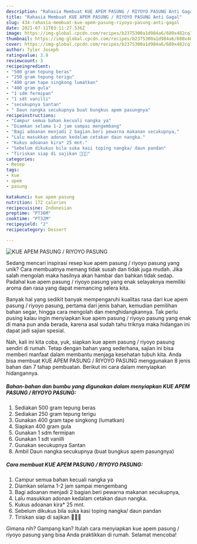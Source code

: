 ```yaml
---
description: "Rahasia Membuat KUE APEM PASUNG / RIYOYO PASUNG Anti Gagal"
title: "Rahasia Membuat KUE APEM PASUNG / RIYOYO PASUNG Anti Gagal"
slug: 434-rahasia-membuat-kue-apem-pasung-riyoyo-pasung-anti-gagal
date: 2021-07-11T03:11:27.536Z
image: https://img-global.cpcdn.com/recipes/b2375300a1d984a6/680x482cq70/kue-apem-pasung-riyoyo-pasung-foto-resep-utama.jpg
thumbnail: https://img-global.cpcdn.com/recipes/b2375300a1d984a6/680x482cq70/kue-apem-pasung-riyoyo-pasung-foto-resep-utama.jpg
cover: https://img-global.cpcdn.com/recipes/b2375300a1d984a6/680x482cq70/kue-apem-pasung-riyoyo-pasung-foto-resep-utama.jpg
author: Tyler Joseph
ratingvalue: 3.8
reviewcount: 3
recipeingredient:
- "500 gram tepung beras"
- "250 gram tepung terigu"
- "400 gram tape singkong lumatkan"
- "400 gram gula"
- "1 sdm fermipan"
- "1 sdt vanilli"
- "secukupnya Santan"
- " Daun nangka secukupnya buat bungkus apem pasungnya"
recipeinstructions:
- "Campur semua bahan kecuali nangka ya"
- "Diamkan selama 1-2 jam sampai mengembang"
- "Bagi adoanan menjadi 2 bagian.beri pewarna makanan secukupnya,"
- "Lalu masukkan adonan kedalam cetakan daun nangka."
- "Kukus adoanan kira* 25 mnt."
- "Sebelum dikukus bila suka kasi toping nangka/ daun pandan"
- "Tiriskan siap di sajikan 🤩🤩🤩"
categories:
- Resep
tags:
- kue
- apem
- pasung

katakunci: kue apem pasung 
nutrition: 172 calories
recipecuisine: Indonesian
preptime: "PT36M"
cooktime: "PT32M"
recipeyield: "2"
recipecategory: Dessert

---
```



![KUE APEM PASUNG / RIYOYO PASUNG](https://img-global.cpcdn.com/recipes/b2375300a1d984a6/680x482cq70/kue-apem-pasung-riyoyo-pasung-foto-resep-utama.jpg)

Sedang mencari inspirasi resep kue apem pasung / riyoyo pasung yang unik? Cara membuatnya memang tidak susah dan tidak juga mudah. Jika salah mengolah maka hasilnya akan hambar dan bahkan tidak sedap. Padahal kue apem pasung / riyoyo pasung yang enak selayaknya memiliki aroma dan rasa yang dapat memancing selera kita.

Banyak hal yang sedikit banyak mempengaruhi kualitas rasa dari kue apem pasung / riyoyo pasung, pertama dari jenis bahan, kemudian pemilihan bahan segar, hingga cara mengolah dan menghidangkannya. Tak perlu pusing kalau ingin menyiapkan kue apem pasung / riyoyo pasung yang enak di mana pun anda berada, karena asal sudah tahu triknya maka hidangan ini dapat jadi sajian spesial.




Nah, kali ini kita coba, yuk, siapkan kue apem pasung / riyoyo pasung sendiri di rumah. Tetap dengan bahan yang sederhana, sajian ini bisa memberi manfaat dalam membantu menjaga kesehatan tubuh kita. Anda bisa membuat KUE APEM PASUNG / RIYOYO PASUNG menggunakan 8 jenis bahan dan 7 tahap pembuatan. Berikut ini cara dalam menyiapkan hidangannya.

<!--inarticleads1-->

##### Bahan-bahan dan bumbu yang digunakan dalam menyiapkan KUE APEM PASUNG / RIYOYO PASUNG:

1. Sediakan 500 gram tepung beras
1. Sediakan 250 gram tepung terigu
1. Gunakan 400 gram tape singkong (lumatkan)
1. Siapkan 400 gram gula
1. Gunakan 1 sdm fermipan
1. Gunakan 1 sdt vanilli
1. Gunakan secukupnya Santan
1. Ambil  Daun nangka secukupnya (buat bungkus apem pasungnya)




<!--inarticleads2-->

##### Cara membuat KUE APEM PASUNG / RIYOYO PASUNG:

1. Campur semua bahan kecuali nangka ya
1. Diamkan selama 1-2 jam sampai mengembang
1. Bagi adoanan menjadi 2 bagian.beri pewarna makanan secukupnya,
1. Lalu masukkan adonan kedalam cetakan daun nangka.
1. Kukus adoanan kira* 25 mnt.
1. Sebelum dikukus bila suka kasi toping nangka/ daun pandan
1. Tiriskan siap di sajikan 🤩🤩🤩




Gimana nih? Gampang kan? Itulah cara menyiapkan kue apem pasung / riyoyo pasung yang bisa Anda praktikkan di rumah. Selamat mencoba!
